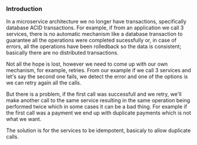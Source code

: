 ### Introduction

In a microservice architecture we no longer have transactions, specifically database ACID transactions. For example, if from an application we call 3 services, there is no automatic mechanism like a database transaction to guarantee all the operations were completed sucessfully or, in case of errors, all the operations have been rolledback so the data is consistent; basically there are no distributed transactions.

Not all the hope is lost, however we need to come up with our own mechanism, for example, retries. From our example if we call 3 services and let's say the second one fails, we detect the error and one of the options is we can retry again all the calls. 

But there is a problem, if the first call was successfull and we retry, we'll make another call to the same service resulting in the same operation being performed twice which in some cases it can be a bad thing. For example if the first call was a payment we end up with duplicate payments which is not what we want.

The solution is for the services to be idempotent, basicaly to allow duplicate calls.